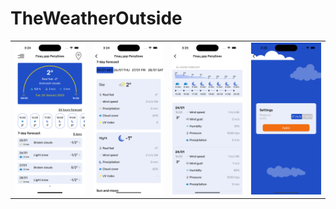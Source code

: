 # TheWeatherOutside

|||||
|:-:|:-:|:-:|:-:|
|![screenshot](Screenshots/main_screen.png)|![screenshot](Screenshots/daily.png)|![screenshot](Screenshots/hourly.png)|![screenshot](Screenshots/settings.png)|